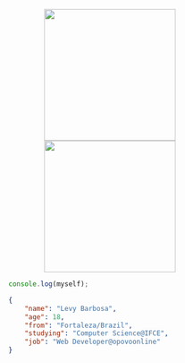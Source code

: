 <img src="https://user-images.githubusercontent.com/16294244/125723976-7443b0fd-fe80-411e-9bfd-90fe5a088e5d.png" height="235rem" hspace="64"/><img src="https://github-readme-stats.vercel.app/api/top-langs/?username=levyks&layout=compact&langs_count=7&theme=radical" height="235rem" hspace="64"/>


```js
console.log(myself);
```
```json
{
    "name": "Levy Barbosa",
    "age": 18,
    "from": "Fortaleza/Brazil",
    "studying": "Computer Science@IFCE",
    "job": "Web Developer@opovoonline"
}
```
